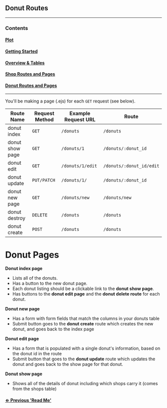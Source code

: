 ## Donut Routes

-----------------------
### Contents

#### [Plot](readme.md)

#### [Getting Started](getting_started.md)

#### [Overview & Tables](overview.md)

#### [Shop Routes and Pages](shop_routes_pages.md)

#### [Donut Routes and Pages](donut_routes_pages.md)

-------------------------


You'll be making a page (.ejs) for each `GET` request (see below).

| Route Name     | Request Method | Example Request URL |  Route                   
|----------------|----------------|---------------------|----------------------
| donut index     | `GET`          | `/donuts`            |  `/donuts`
| donut show page | `GET`          | `/donuts/1`          |  `/donuts/:donut_id`
| donut edit      | `GET`          | `/donuts/1/edit`     |  `/donuts/:donut_id/edit`
| donut update    | `PUT/PATCH`    | `/donuts/1/`         |  `/donuts/:donut_id`
| donut new page  | `GET`          | `/donuts/new`        |  `/donuts/new`
| donut destroy   | `DELETE`       | `/donuts`            |  `/donuts`
| donut create    | `POST`         | `/donuts`            |  `/donuts`

# Donut Pages

**Donut index page**
 - Lists all of the donuts.
 - Has a button to the new donut page.
 - Each donut listing should be a clickable link to the **donut show page**.
 - Has buttons to the **donut edit page** and the **donut delete route** for each donut.

**Donut new page**
 - Has a form with form fields that match the columns in your donuts table
 - Submit button goes to the **donut create** route which creates the new donut, and goes back to the index page

**Donut edit page**
 - Has a form that is populated with a single donut's information, based on the donut id in the route
 - Submit button that goes to the **donut update** route which updates the donut and goes back to the show page for that donut.

**Donut show page**
 - Shows all of the details of donut including which shops carry it (comes from the shops table)

#### [⇐ Previous 'Read Me'](shop_routes_pages.md)
